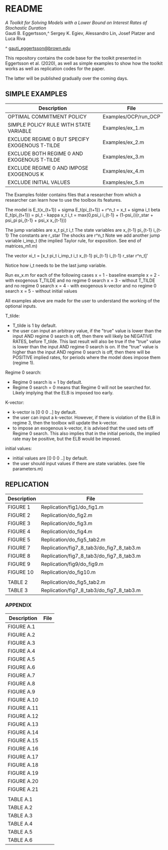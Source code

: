 # README

*A Toolkit for Solving Models with a Lower Bound on Interest Rates of Stochastic Duration*  
Gauti B. Eggertsson,^ Sergey K. Egiev, Alessandro Lin, Josef Platzer and Luca Riva  

^ gauti_eggertsson@brown.edu  

This repository contains the code base for the toolkit presented in Eggertsson et al. (2020), as well as simple examples to show how the toolkit works as well as replication codes for the paper.

The latter will be published gradually over the coming days.  


## SIMPLE EXAMPLES

| Description  | File |
| -- | -- |
| OPTIMAL COMMITMENT POLICY  | Examples/OCP/run_OCP  |
| SIMPLE POLICY RULE WITH STATE VARIABLE | Examples/ex_1.m   |
| EXCLUDE REGIME 0 BUT SPECIFY EXOGENOUS T-TILDE | Examples/ex_2.m |
| EXCLUDE BOTH REGIME 0 AND EXOGENOUS T-TILDE | Examples/ex_3.m |
| EXCLUDE REGIME 0 AND IMPOSE EXOGENOUS K | Examples/ex_4.m |
| EXCLUDE INITIAL VALUES | Examples/ex_5.m |

The Examples folder contains files that a researcher from which a researcher can learn how to use the toolbox its features.

The model is
E_t(x_{t+1}) + sigma E_t(pi_{t+1}) + r^n_t = x_t + sigma i_t
beta E_t(pi_{t+1}) = pi_t - kappa x_t
i_t = max(0,psi_i i_{t-1} + (1-psi_i)(r_star + psi_pi pi_{t-1} + psi_x x_{t-1}))

The jump variables are x_t pi_t i_t
The state variables are x_{t-1} pi_{t-1} i_{t-1}
The constants are r_star
The shocks are r^n_t
Note we add another jump variable i_imp_t (the implied Taylor rule, for exposition. See end of matrices_m1.m)

The vector xi_t = [x_t pi_t i_imp_t i_t x_{t-1} pi_{t-1} i_{t-1} r_star r^n_t]'

Notice how i_t needs to be the last jump variable.

Run ex_x.m for each of the following cases
x = 1 - baseline example
x = 2 - with exogenous T_TILDE and no regime 0 search
x = 3 - without T_TILDE and no regime 0 search
x = 4 - with exogenous k-vector and no regime 0 search
x = 5 - without initial values

All examples above are made for the user to understand the working of the optional inputs.

T_tilde:
- T_tilde is 1 by default.
- the user can input an arbitrary value, if the "true" value is lower than the input AND regime 0 search is off, then there will likely be NEGATIVE RATES, before T_tilde. This last result will also be true if the "true" value is lower than the input AND regime 0 search is on. If the "true" value is higher than the input AND regime 0 search is off, then there will be POSITIVE implied rates, for periods where the model does impose them (regime 1).

Regime 0 search:
- Regime 0 search is = 1 by default.
- Regime 0 search = 0 means that Regime 0 will not be searched for. Likely implying that the ELB is imposed too early.

K-vector:
- k-vector is [0 0 0 ..]  by default.
- the user can input a k-vector. However, if there is violation of the ELB in regime 3, then the toolbox will update the k-vector.
- to impose an exogenous k-vector, it is advised that the used sets off Regime 0 search. This also implies that in the initial periods, the implied rate may be positive, but the ELB would be imposed.

initial values:
- initial values are [0 0 0 ..]  by default.
- the user should input values if there are state variables. (see file parameters.m)

## REPLICATION

| Description  | File |
| -- | -- |
| FIGURE  1 | Replication/fig1/do_fig1.m |  
| FIGURE  2  | Replication/do_fig2.m |
| FIGURE  3  | Replication/do_fig3.m |
| FIGURE  4  | Replication/do_fig4.m |
| FIGURE  5  | Replication/do_fig5_tab2.m |
| FIGURE  7  | Replication/fig7_8_tab3/do_fig7_8_tab3.m | 
| FIGURE  8  | Replication/fig7_8_tab3/do_fig7_8_tab3.m
| FIGURE  9  | Replication/fig9/do_fig9.m |  
| FIGURE 10  | Replication/do_fig10.m |
|||
TABLE   2  | Replication/do_fig5_tab2.m |
TABLE   3  | Replication/fig7_8_tab3/do_fig7_8_tab3.m |

### APPENDIX

| Description  | File |
| -- | -- |
| FIGURE A.1  ||
| FIGURE A.2  ||
| FIGURE A.3  ||
| FIGURE A.4  ||
| FIGURE A.5  ||
| FIGURE A.6  ||
| FIGURE A.7  ||
| FIGURE A.8  ||
| FIGURE A.9  ||
| FIGURE A.10  ||
| FIGURE A.11  ||
| FIGURE A.12  ||
| FIGURE A.13  ||
| FIGURE A.14  ||
| FIGURE A.15  ||
| FIGURE A.16  ||
| FIGURE A.17  ||
| FIGURE A.18  ||
| FIGURE A.19  ||
| FIGURE A.20  ||
| FIGURE A.21 ||
|||
TABLE A.1  ||
TABLE A.2  ||
TABLE A.3  ||
TABLE A.4  ||
TABLE A.5  ||
TABLE A.6  ||




